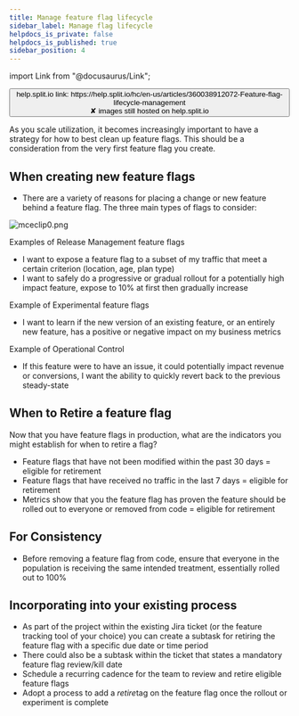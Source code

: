 ```yaml
---
title: Manage feature flag lifecycle
sidebar_label: Manage flag lifecycle
helpdocs_is_private: false
helpdocs_is_published: true
sidebar_position: 4
---
```


import Link from "@docusaurus/Link";

<p>
  <button style={{borderRadius:'8px', border:'1px', fontFamily:'Courier New', fontWeight:'800', textAlign:'left'}}> help.split.io link: https://help.split.io/hc/en-us/articles/360038912072-Feature-flag-lifecycle-management <br /> ✘ images still hosted on help.split.io </button>
</p>

<p>
  As you scale utilization, it becomes increasingly important to have a strategy
  for how to best clean up feature flags. This should be a consideration
  from the very first feature flag you create.
</p>

## When creating new feature flags

<ul>
  <li>
    There are a variety of reasons for placing a change or new feature behind
    a feature flag. The three main types of flags to consider:
  </li>
</ul>
<p class="wysiwyg-text-align-center">
  <img src="https://help.split.io/hc/article_attachments/360055335391" alt="mceclip0.png" />
</p>
<p>Examples of Release Management feature flags</p>
<ul>
  <li>
    I want to expose a feature flag to a subset of my traffic that meet a certain
    criterion (location, age, plan type)
  </li>
  <li>
    I want to safely do a progressive or gradual rollout for a potentially high
    impact feature, expose to 10% at first then gradually increase
  </li>
</ul>
<p>Example of Experimental feature flags</p>
<ul>
  <li>
    I want to learn if the new version of an existing feature, or an entirely
    new feature, has a positive or negative impact on my business metrics
  </li>
</ul>
<p>Example of Operational Control</p>
<ul>
  <li>
    If this feature were to have an issue, it could potentially impact revenue
    or conversions, I want the ability to quickly revert back to the previous
    steady-state
  </li>
</ul>

## When to Retire a feature flag

<p>
  <span class="il">Now that you have feature flags in production, what are the indicators you might establish for when to retire a flag?</span>
</p>
<ul>
  <li>
    Feature flags that have not been modified within the past 30 days = eligible
    for retirement
  </li>
  <li>
    Feature flags that have received no traffic in the last 7 days = eligible
    for retirement
  </li>
  <li>
    Metrics show that you the feature flag has proven the feature should be rolled
    out to everyone or removed from code = eligible for retirement
  </li>
</ul>

## For Consistency

<ul>
  <li>
    <span>Before removing a feature flag from code, ensure that everyone in the population is receiving the same intended treatment, essentially rolled out to 100%</span>
  </li>
</ul>

## Incorporating into your existing process

<div>
  <ul>
    <li>
      As part of the project within the existing Jira ticket (or the feature
      tracking tool of your choice) you can create a subtask for retiring the
      feature flag with a specific due date or time period
    </li>
    <li>
      There could also be a subtask within the ticket that states a mandatory
      feature flag review/kill date
    </li>
    <li>
      Schedule a recurring cadence for the team to review and retire eligible
      feature flags
    </li>
    <li>
      Adopt a process to add a <em>retire</em>tag on the feature flag
      once the rollout or experiment is complete
    </li>
  </ul>
</div>